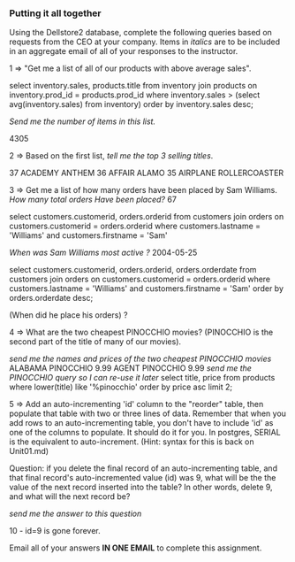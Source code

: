 ### Putting it all together

Using the Dellstore2 database, complete the following queries based on requests from the CEO at your company.
Items in *italics* are to be included in an aggregate email of all of your responses to the instructor.

1 => "Get me a list of all of our products with above average sales".

select inventory.sales, products.title
from inventory
join products
on inventory.prod_id = products.prod_id
where inventory.sales > (select avg(inventory.sales) from inventory)
order by inventory.sales desc;

*Send me the number of items in this list.*

4305

2 => Based on the first list, *tell me the top 3 selling titles*.

37	ACADEMY ANTHEM
36	AFFAIR ALAMO
35	AIRPLANE ROLLERCOASTER


3 => Get me a list of how many orders have been placed by Sam Williams.
*How many total orders Have been placed?*
67

select customers.customerid, orders.orderid from customers join orders on customers.customerid = orders.orderid
where customers.lastname = 'Williams' and customers.firstname = 'Sam'


*When was Sam Williams most active ?*
2004-05-25

select customers.customerid, orders.orderid, orders.orderdate from customers join orders on customers.customerid = orders.orderid
where customers.lastname = 'Williams' and customers.firstname = 'Sam'
order by orders.orderdate desc;



(When did he place his orders) ?

4 => What are the two cheapest PINOCCHIO movies? (PINOCCHIO is the second part of the title of many of our movies).

*send me the names and prices of the two cheapest PINOCCHIO movies*
ALABAMA PINOCCHIO	9.99
AGENT PINOCCHIO	9.99
*send me the PINOCCHIO query so I can re-use it later*
select title, price from products
where lower(title) like '%pinocchio'
order by price asc
limit 2;



 5 => Add an auto-incrementing 'id' column to the "reorder" table, then populate that table
with two or three lines of data. Remember that when you add rows to an auto-incrementing table,
you don't have to include 'id' as one of the columns to populate. It should do it for you.
In postgres,  SERIAL is the equivalent to auto-increment.
(Hint: syntax for this is back on Unit01.md)


Question:  if you delete the final record of an auto-incrementing table, and that final record's auto-incremented
value (id) was 9, what will be the the value of the next record inserted into the table?  In other words, delete 9,
and what will the next record be?

*send me the answer to this question*

10  - id=9 is gone forever. 

Email all of your answers **IN ONE EMAIL** to complete this assignment.
